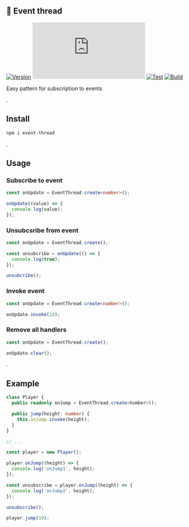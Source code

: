## 🧩 Event thread
[![Version](https://badgen.net/npm/v/event-thread)](https://npmjs.com/package/event-thread)
[![Size](https://img.badgesize.io/neki-dev/event-thread/master/dist/index.js)](https://github.com/neki-dev/event-thread/blob/master/dist/index.js)
[![Test](https://github.com/neki-dev/event-thread/actions/workflows/test.yml/badge.svg)](https://github.com/neki-dev/event-thread/actions/workflows/test.yml)
[![Build](https://github.com/neki-dev/event-thread/actions/workflows/build.yml/badge.svg)](https://github.com/neki-dev/event-thread/actions/workflows/build.yml)

Easy pattern for subscription to events

.

## Install

```sh
npm i event-thread
```

.

## Usage
  
### Subscribe to event
```ts
const onUpdate = EventThread.create<number>();

onUpdate((value) => {
  console.log(value);
});
```

### Unsubcsribe from event
```ts
const onUpdate = EventThread.create();

const unsubcribe = onUpdate(() => {
  console.log(true);
});

unsubcribe();
```

### Invoke event
```ts
const onUpdate = EventThread.create<number>();

onUpdate.invoke(10);
```

### Remove all handlers
```ts
const onUpdate = EventThread.create();

onUpdate.clear();
```

.

## Example
```ts
class Player {
  public readonly onJump = EventThread.create<humber>();

  public jump(height: number) {
    this.onJump.invoke(height);
  }
}

// ...

const player = new Player();

player.onJump((height) => {
  console.log('onJump1', height);
});

const unsubscribe = player.onJump((height) => {
  console.log('onJump2', height);
});

unsubscribe();

player.jump(10);
```
